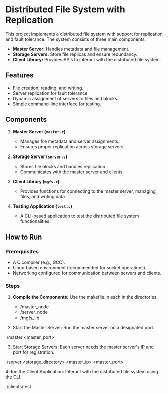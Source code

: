# Distributed File System with Replication

This project implements a distributed file system with support for replication and fault tolerance. The system consists of three main components:
- **Master Server:** Handles metadata and file management.
- **Storage Servers:** Store file replicas and ensure redundancy.
- **Client Library:** Provides APIs to interact with the distributed file system.

## Features
- File creation, reading, and writing.
- Server replication for fault tolerance.
- Dynamic assignment of servers to files and blocks.
- Simple command-line interface for testing.

## Components
1. **Master Server (`master.c`)**
   - Manages file metadata and server assignments.
   - Ensures proper replication across storage servers.

2. **Storage Server (`server.c`)**
   - Stores file blocks and handles replication.
   - Communicates with the master server and clients.

3. **Client Library (`mgfs.c`)**
   - Provides functions for connecting to the master server, managing files, and writing data.

4. **Testing Application (`test.c`)**
   - A CLI-based application to test the distributed file system functionalities.

## How to Run
### Prerequisites
- A C compiler (e.g., GCC).
- Linux-based environment (recommended for socket operations).
- Networking configured for communication between servers and clients.

### Steps
1. **Compile the Components:**
   Use the makefile in each in the directories:
	- /master_node
	- /server_node
	- /mgfs_lib

2. Start the Master Server: Run the master server on a designated port.

./master <master_port>

3. Start Storage Servers: Each server needs the master server's IP and port for registration.

./server <storage_directory> <master_ip> <master_port>

4.Run the Client Application: Interact with the distributed file system using the CLI.

./clients/test